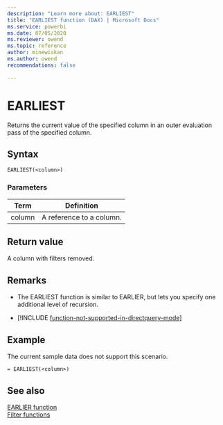 ```yaml
---
description: "Learn more about: EARLIEST"
title: "EARLIEST function (DAX) | Microsoft Docs"
ms.service: powerbi 
ms.date: 07/05/2020
ms.reviewer: owend
ms.topic: reference
author: minewiskan
ms.author: owend 
recommendations: false

---
```

# EARLIEST

Returns the current value of the specified column in an outer evaluation pass of the specified column.  
  
## Syntax  
  
```dax
EARLIEST(<column>)  
```
  
### Parameters  
  
|Term|Definition|  
|--------|--------------|  
|column|A reference to a column.|  
  
## Return value

A column with filters removed.  
  
## Remarks

- The EARLIEST function is similar to EARLIER, but lets you specify one additional level of recursion.  

- [!INCLUDE [function-not-supported-in-directquery-mode](includes/function-not-supported-in-directquery-mode.md)]

## Example

The current sample data does not support this scenario.  
  
```dax
= EARLIEST(<column>)  
```
  
## See also

[EARLIER function](earlier-function-dax.md)  
[Filter functions](filter-functions-dax.md)  
